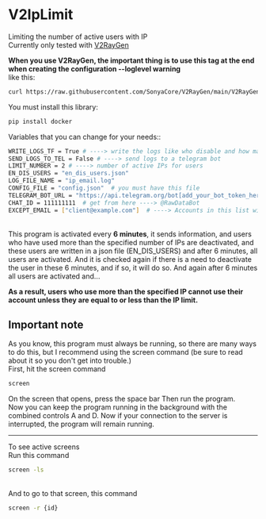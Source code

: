 # V2IpLimit
Limiting the number of active users with IP
<br>Currently only tested with [V2RayGen](https://github.com/SonyaCore/V2RayGen)

<b>When you use V2RayGen, the important thing is to use this tag at the end when creating the configuration --loglevel warning </b>
<br>like this:

```bash
curl https://raw.githubusercontent.com/SonyaCore/V2RayGen/main/V2RayGen.py | sudo python3 - --vmess --loglevel warning 
```

You must install this library:
```bash
pip install docker
```
Variables that you can change for your needs::
```bash
WRITE_LOGS_TF = True # ----> write the logs like who disable and how many users are active now and ...
SEND_LOGS_TO_TEL = False # ----> send logs to a telegram bot
LIMIT_NUMBER = 2 # ----> number of active IPs for users
EN_DIS_USERS = "en_dis_users.json" 
LOG_FILE_NAME = "ip_email.log"
CONFIG_FILE = "config.json"  # you must have this file
TELEGRAM_BOT_URL = "https://api.telegram.org/bot[add_your_bot_token_here]/sendMessage" # ----> get your token from @BotFather 
CHAT_ID = 111111111  # get from here ----> @RawDataBot
EXCEPT_EMAIL = ["client@example.com"]  # ----> Accounts in this list will not be deactivated
```
<br>
This program is activated every <b>6 minutes</b>, it sends information, and users who have used more than the specified number of IPs are deactivated, and these users are written in a json file (EN_DIS_USERS) and after 6 minutes, all users are activated. And it is checked again if there is a need to deactivate the user in these 6 minutes, and if so, it will do so.
And again after 6 minutes all users are activated and...

<b>As a result, users who use more than the specified IP cannot use their account unless they are equal to or less than the IP limit.</b>

## Important note
As you know, this program must always be running, so there are many ways to do this, but I recommend using the screen command (be sure to read about it so you don't get into trouble.)<br>
First, hit the screen command<br>
```bash
screen
```
On the screen that opens, press the space bar Then run the program.<br>
Now you can keep the program running in the background with the combined controls A and D. Now if your connection to the server is interrupted, the program will remain running.
<hr>
To see active screens 
<br>Run this command<br>

```bash
screen -ls
```

<br>And to go to that screen, this command
<br>

```bash
screen -r {id}
```
